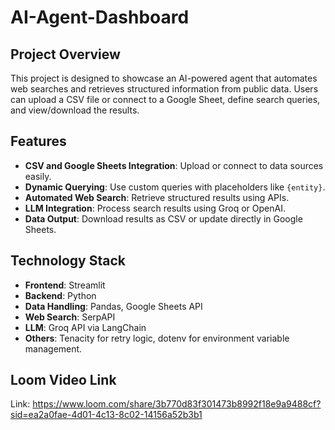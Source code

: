 # AI-Agent-Dashboard


## Project Overview
This project is designed to showcase an AI-powered agent that automates web searches and retrieves structured information from public data. Users can upload a CSV file or connect to a Google Sheet, define search queries, and view/download the results.

## Features
- **CSV and Google Sheets Integration**: Upload or connect to data sources easily.
- **Dynamic Querying**: Use custom queries with placeholders like `{entity}`.
- **Automated Web Search**: Retrieve structured results using APIs.
- **LLM Integration**: Process search results using Groq or OpenAI.
- **Data Output**: Download results as CSV or update directly in Google Sheets.

## Technology Stack
- **Frontend**: Streamlit
- **Backend**: Python
- **Data Handling**: Pandas, Google Sheets API
- **Web Search**: SerpAPI
- **LLM**: Groq API via LangChain
- **Others**: Tenacity for retry logic, dotenv for environment variable management.

## Loom Video Link
 Link: https://www.loom.com/share/3b770d83f301473b8992f18e9a9488cf?sid=ea2a0fae-4d01-4c13-8c02-14156a52b3b1


